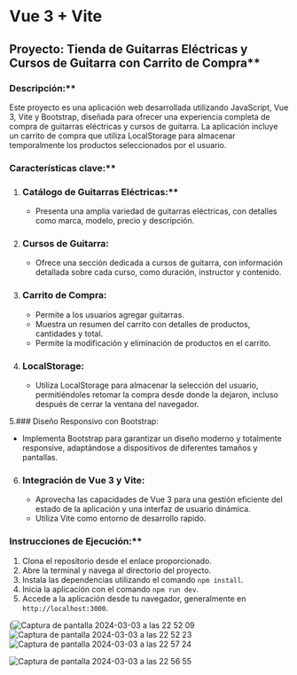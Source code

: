 # Vue 3 + Vite

## Proyecto: Tienda de Guitarras Eléctricas y Cursos de Guitarra con Carrito de Compra**

### Descripción:**
Este proyecto es una aplicación web desarrollada utilizando JavaScript, Vue 3, Vite y Bootstrap, diseñada para ofrecer una experiencia completa de compra de guitarras eléctricas y cursos de guitarra. La aplicación incluye un carrito de compra que utiliza LocalStorage para almacenar temporalmente los productos seleccionados por el usuario.

### Características clave:**

1. ### Catálogo de Guitarras Eléctricas:**
   - Presenta una amplia variedad de guitarras eléctricas, con detalles como marca, modelo, precio y descripción.

2. ### Cursos de Guitarra:
   - Ofrece una sección dedicada a cursos de guitarra, con información detallada sobre cada curso, como duración, instructor y contenido.

3. ### Carrito de Compra:
   - Permite a los usuarios agregar guitarras.
   - Muestra un resumen del carrito con detalles de productos, cantidades y total.
   - Permite la modificación y eliminación de productos en el carrito.

4. ### LocalStorage:
   - Utiliza LocalStorage para almacenar la selección del usuario, permitiéndoles retomar la compra desde donde la dejaron, incluso después de cerrar la ventana del navegador.

5.### Diseño Responsivo con Bootstrap:
   - Implementa Bootstrap para garantizar un diseño moderno y totalmente responsive, adaptándose a dispositivos de diferentes tamaños y pantallas.

6. ### Integración de Vue 3 y Vite:
   - Aprovecha las capacidades de Vue 3 para una gestión eficiente del estado de la aplicación y una interfaz de usuario dinámica.
   - Utiliza Vite como entorno de desarrollo rapido.

### Instrucciones de Ejecución:**

1. Clona el repositorio desde el enlace proporcionado.
2. Abre la terminal y navega al directorio del proyecto.
3. Instala las dependencias utilizando el comando `npm install`.
4. Inicia la aplicación con el comando `npm run dev`.
5. Accede a la aplicación desde tu navegador, generalmente en `http://localhost:3000`.

(![Captura de pantalla 2024-03-03 a las 22 52 09](https://github.com/ArlenyAres/Guitar-Store/assets/122264533/fd39c9c7-44fc-49ad-8a33-46224b9b503c)
![Captura de pantalla 2024-03-03 a las 22 52 23](https://github.com/ArlenyAres/Guitar-Store/assets/122264533/66e5c5c7-9167-41d1-86de-5698078f811d)
![Captura de pantalla 2024-03-03 a las 22 57 24](https://github.com/ArlenyAres/Guitar-Store/assets/122264533/4ae783bc-a244-4a69-b0c6-74ddeb096cd9)


![Captura de pantalla 2024-03-03 a las 22 56 55](https://github.com/ArlenyAres/Guitar-Store/assets/122264533/5cff8f84-8d55-4ee4-83de-4bf7d980b456)


